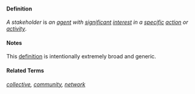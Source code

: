 #### Definition

*A stakeholder* is *an [agent](https://github.com/gcassel/Modular-Organization-Terminology/blob/master/terms/agent.md) with [significant](https://github.com/gcassel/Modular-Organization-Terminology/blob/master/terms/significance.md) [interest](https://github.com/gcassel/Modular-Organization-Terminology/blob/master/terms/interest.md) in a [specific](https://github.com/gcassel/Modular-Organization-Terminology/blob/master/terms/specific.md) [action](https://github.com/gcassel/Modular-Organization-Terminology/blob/master/terms/act.md) or [activity](https://github.com/gcassel/Modular-Organization-Terminology/blob/master/terms/activity.md)*.

#### Notes

This [definition](https://github.com/gcassel/Modular-Organization-Terminology/blob/master/terms/define.md) is intentionally extremely broad and generic.

#### Related Terms

*[collective](https://github.com/gcassel/Modular-Organization-Terminology/blob/master/compound-terms/group-agent.md), [community](https://github.com/gcassel/Modular-Organization-Terminology/blob/master/terms/community.md), [network](https://github.com/gcassel/Modular-Organization-Terminology/blob/master/terms/network.md)*
